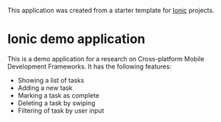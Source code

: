 This application was created from a starter template for [Ionic](http://ionicframework.com/docs/) projects.

# Ionic demo application

This is a demo application for a research on Cross-platform Mobile Development Frameworks. It has the following features:

-	Showing a list of tasks
-	Adding a new task
-	Marking a task as complete
-	Deleting a task by swiping
-	Filtering of task by user input
